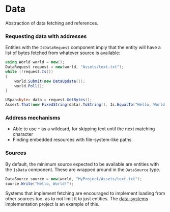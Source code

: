 # Data

Abstraction of data fetching and references.

### Requesting data with addresses

Entities with the `IsDataRequest` component imply that the entity will have a list of bytes
fetched from whatever source is available:
```csharp
using World world = new();
DataRequest request = new(world, "Assets/text.txt");
while (!request.Is())
{
    world.Submit(new DataUpdate());
    world.Poll();
}

USpan<byte> data = request.GetBytes();
Assert.That(new FixedString(data).ToString(), Is.EqualTo("Hello, World!"));
```

### Address mechanisms

* Able to use `*` as a wildcard, for skipping text until the next matching character
* Finding embedded resources with file-system-like paths

### Sources

By default, the minimum source expected to be available are entities with the `IsData` component.
These are wrapped around in the `DataSource` type.
```csharp
DataSource source = new(world, "MyProject/Assets/text.txt");
source.Write("Hello, World!");
```

Systems that implement fetching are encouraged to implement loading from other sources too,
as to not limit it to just entities. The [data-systems](https://github.com/game-simulations/data-systems) implementation project is an example of this.